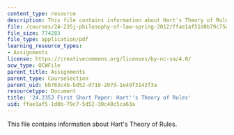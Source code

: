 ```yaml
---
content_type: resource
description: This file contains information about Hart's Theory of Rules.
file: /courses/24-235j-philosophy-of-law-spring-2012/ffae1af51d0b79c75d5230c48c5ca63a_MIT24_235JS12_Hartrules.pdf
file_size: 774283
file_type: application/pdf
learning_resource_types:
- Assignments
license: https://creativecommons.org/licenses/by-nc-sa/4.0/
ocw_type: OCWFile
parent_title: Assignments
parent_type: CourseSection
parent_uid: bb763c4b-bd52-d710-297d-1e49f3142f3a
resourcetype: Document
title: '24.235J First Short Paper: Hart''s Theory of Rules'
uid: ffae1af5-1d0b-79c7-5d52-30c48c5ca63a
---
```

This file contains information about Hart's Theory of Rules.